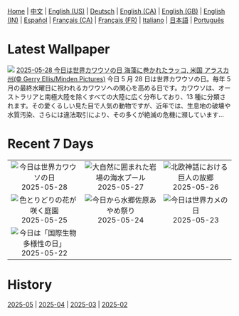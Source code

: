 [Home](../README.md) | [中文](zh-CN.md) | [English (US)](en-US.md) | [Deutsch](de-DE.md) | [English (CA)](en-CA.md) | [English (GB)](en-GB.md) | [English (IN)](en-IN.md) | [Español](es-ES.md) | [Français (CA)](fr-CA.md) | [Français (FR)](fr-FR.md) | [Italiano](it-IT.md) | [日本語](ja-JP.md) | [Português](pt-BR.md)

# Latest Wallpaper
![](https://www.bing.com/th?id=OHR.KelpOtter_JA-JP0838803999_UHD.jpg)
[2025-05-28 今日は世界カワウソの日 海藻に巻かれたラッコ, 米国 アラスカ州(© Gerry Ellis/Minden Pictures)](https://www.bing.com/th?id=OHR.KelpOtter_JA-JP0838803999_UHD.jpg)
今日 5 月 28 日は世界カワウソの日。毎年 5 月の最終水曜日に祝われるカワウソへの関心を高める日です。カワウソは、オーストラリアと南極大陸を除くすべての大陸に広く分布しており、13 種に分類されます。その愛くるしい見た目で人気の動物ですが、近年では、生息地の破壊や水質汚染、さらには違法取引により、その多くが絶滅の危機に瀕しています…

# Recent 7 Days
|  |  |  |
|:---:|:---:|:---:|
| ![](https://www.bing.com/th?id=OHR.KelpOtter_JA-JP0838803999_400x240.jpg "今日は世界カワウソの日") 2025-05-28 | ![](https://www.bing.com/th?id=OHR.MonaValePool_JA-JP0665807696_400x240.jpg "大自然に囲まれた岩場の海水プール") 2025-05-27 | ![](https://www.bing.com/th?id=OHR.JotunheimenPark_JA-JP7956990214_400x240.jpg "北欧神話における巨人の故郷") 2025-05-26 |
| ![](https://www.bing.com/th?id=OHR.ButchartFlowers_JA-JP0238801462_400x240.jpg "色とりどりの花が咲く庭園") 2025-05-25 | ![](https://www.bing.com/th?id=OHR.IrisSanguinea2025_JA-JP5445202799_400x240.jpg "今日から水郷佐原あやめ祭り") 2025-05-24 | ![](https://www.bing.com/th?id=OHR.ButterflyTurtle_JA-JP8547745457_400x240.jpg "今日は世界カメの日") 2025-05-23 |
| ![](https://www.bing.com/th?id=OHR.BaobabAvenue_JA-JP8303382337_400x240.jpg "今日は「国際生物多様性の日」") 2025-05-22 |  |  |

# History
[2025-05](../archives/wallpaper/ja-JP/w_2025_05.md) | [2025-04](../archives/wallpaper/ja-JP/w_2025_04.md) | [2025-03](../archives/wallpaper/ja-JP/w_2025_03.md) | [2025-02](../archives/wallpaper/ja-JP/w_2025_02.md)
